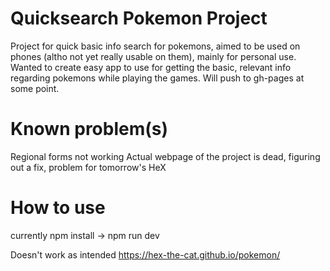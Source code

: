 # Quicksearch Pokemon Project

Project for quick basic info search for pokemons, aimed to be used on phones (altho not yet really usable on them), mainly for personal use.
Wanted to create easy app to use for getting the basic, relevant info regarding pokemons while playing the games.
Will push to gh-pages at some point.

# Known problem(s)

Regional forms not working
Actual webpage of the project is dead, figuring out a fix, problem for tomorrow's HeX

# How to use

currently
npm install -> npm run dev

Doesn't work as intended
https://hex-the-cat.github.io/pokemon/

